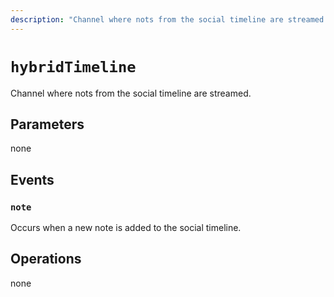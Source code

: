 ```yaml
---
description: "Channel where nots from the social timeline are streamed."
---
```


# `hybridTimeline`
Channel where nots from the social timeline are streamed.

## Parameters
none

## Events
### `note`
<MkSchemaViewer :schema="{
	$ref: 'ocean://Note'
}"/>

Occurs when a new note is added to the social timeline.

## Operations
none
